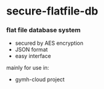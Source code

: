 # secure-flatfile-db

### flat file database system
- secured by AES encryption
- JSON format
- easy interface

mainly for use in:
- gymh-cloud project
